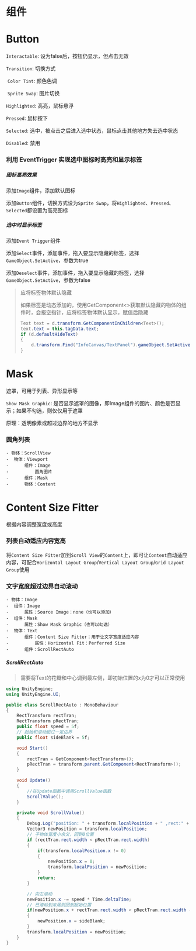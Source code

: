 # 组件

# Button

`Interactable`: 设为false后，按钮仍显示，但点击无效

`Transition`: 切换方式

​	`Color Tint`: 颜色色调

​	`Sprite Swap`: 图片切换

`Highlighted`: 高亮，鼠标悬浮

`Pressed`: 鼠标按下

`Selected`: 选中，被点击之后进入选中状态，鼠标点击其他地方失去选中状态

`Disabled`: 禁用

### 利用 EventTrigger 实现选中图标时高亮和显示标签

##### 图标高亮效果

添加`Image`组件，添加默认图标

添加`Button`组件，切换方式设为`Sprite Swap`，将`Highlighted`、`Pressed`、`Selected`都设置为高亮图标

##### 选中时显示标签

添加`Event Trigger`组件

添加`Select`事件，添加事件，拖入要显示隐藏的标签，选择`GameObject.SetActive`，参数为true

添加`Deselect`事件，添加事件，拖入要显示隐藏的标签，选择`GameObject.SetActive`，参数为false

> 应将标签物体默认隐藏
>
> 如果标签是动态添加的，使用GetComponent<>获取默认隐藏的物体的组件时，会报空指针，应将标签物体默认显示，赋值后隐藏
>
> ```c#
> Text text = d.transform.GetComponentInChildren<Text>();
> text.text = this.tagData.text;
> if (d.defaultHideText)
> {
>     d.transform.Find("InfoCanvas/TextPanel").gameObject.SetActive(false);
> }
> ```

# Mask

遮罩，可用于列表、异形显示等

`Show Mask Graphic`: 是否显示遮罩的图像，即Image组件的图片、颜色是否显示；如果不勾选，则仅仅用于遮罩

原理：透明像素或超过边界的地方不显示

### 圆角列表

```
- 物体：ScrollView
- ​	物体：Viewport
- ​		组件：Image
- ​			圆角图片
- ​		组件：Mask
- ​		物体：Content
```



# Content Size Fitter

根据内容调整宽度或高度

### 列表自动适应内容宽高

将`Content Size Fitter`加到`Scroll View`的`Content`上，即可让`Content`自动适应内容，可配合`Horizontal Layout Group`/`Vertical Layout Group`/`Grid Layout Group`使用

### 文字宽度超过边界自动滚动

```
- 物体：Image
- ​	组件：Image
- ​		属性：Source Image：none（也可以添加）
- ​	组件：Mask
- ​		属性：Show Mask Graphic（也可以勾选）
- ​	物体：Text
- ​		组件：Content Size Fitter：用于让文字宽度适应内容
- ​			属性：Horizontal Fit：Perferred Size
- ​		组件：ScrollRectAuto
```



##### ScrollRectAuto

> 需要将Text的花瓣和中心调到最左侧，即初始位置的x为0才可以正常使用

```c#
using UnityEngine;
using UnityEngine.UI;

public class ScrollRectAuto : MonoBehaviour
{
    RectTransform rectTran;
    RectTransform pRectTran;
    public float speed = 5f;
    // 起始和滚动超过一定边界
    public float sideBlank = 5f;

    void Start()
    {
        rectTran = GetComponent<RectTransform>();
        pRectTran = transform.parent.GetComponent<RectTransform>();
    }

    void Update()
    {
        //在Update函数中调用ScrollValue函数
        ScrollValue();
    }

    private void ScrollValue()
    {
        Debug.Log("position: " + transform.localPosition + " ,rect:" + transform.GetComponent<RectTransform>().rect + " ,parent:" + transform.parent.GetComponent<RectTransform>().rect);
        Vector3 newPosition = transform.localPosition;
        // 子物体宽度小余父，回到0位置
        if (rectTran.rect.width < pRectTran.rect.width)
        {
            if(transform.localPosition.x != 0)
            {
                newPosition.x = 0;
                transform.localPosition = newPosition;
            }
            return;
        }

        // 向左滚动
        newPosition.x -= speed * Time.deltaTime;
        // 已滚动到末尾则回到起始位置
        if(newPosition.x + rectTran.rect.width < pRectTran.rect.width - sideBlank)
        {
            newPosition.x = sideBlank;
        }
        transform.localPosition = newPosition;
    }
}
```

